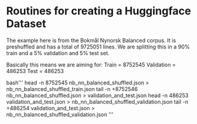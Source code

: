 # Routines for creating a Huggingface Dataset

The example here is from the Bokmål Nynorsk Balanced corpus. It is preshuffled and has a total of 9725051 lines. We are splitting this in a 90% train and a 5% validation and 5% test set.

Basically this means we are aiming for:
Train = 8752545
Validation = 486253
Test = 486253

bash'''
head -n 8752545 nb_nn_balanced_shuffled.json > nb_nn_balanced_shuffled_train.json
tail -n +8752546 nb_nn_balanced_shuffled.json > validation_and_test.json
head -n 486253 validation_and_test.json > nb_nn_balanced_shuffled_validation.json
tail -n +486254 validation_and_test.json > nb_nn_balanced_shuffled_validation.json
'''
